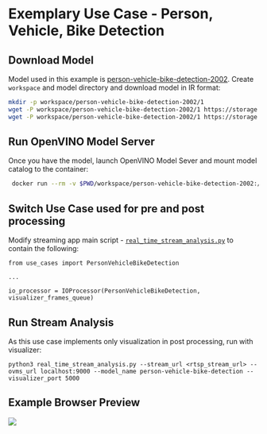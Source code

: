 # Exemplary Use Case - Person, Vehicle, Bike Detection

## Download Model

Model used in this example is [person-vehicle-bike-detection-2002](https://docs.openvino.ai/2022.2/omz_models_model_person_vehicle_bike_detection_2002.html).
Create `workspace` and model directory and download model in IR format:
```bash
mkdir -p workspace/person-vehicle-bike-detection-2002/1
wget -P workspace/person-vehicle-bike-detection-2002/1 https://storage.openvinotoolkit.org/repositories/open_model_zoo/2022.1/models_bin/2/person-vehicle-bike-detection-2002/FP32/person-vehicle-bike-detection-2002.bin
wget -P workspace/person-vehicle-bike-detection-2002/1 https://storage.openvinotoolkit.org/repositories/open_model_zoo/2022.1/models_bin/2/person-vehicle-bike-detection-2002/FP32/person-vehicle-bike-detection-2002.xml
```

## Run OpenVINO Model Server

Once you have the model, launch OpenVINO Model Sever and mount model catalog to the container:

```bash
 docker run --rm -v $PWD/workspace/person-vehicle-bike-detection-2002:/model -p 9000:9000 openvino/model_server:latest --model_path /model --model_name person-vehicle-bike-detection --layout NHWC:NCHW --shape auto --port 9000 
```

## Switch Use Case used for pre and post processing

Modify streaming app main script - [`real_time_stream_analysis.py`](https://github.com/openvinotoolkit/model_server/blob/releases/2023/0/demos/real_time_stream_analysis/python/real_time_stream_analysis.py) to contain the following:

```
from use_cases import PersonVehicleBikeDetection

...

io_processor = IOProcessor(PersonVehicleBikeDetection, visualizer_frames_queue)
```

## Run Stream Analysis

As this use case implements only visualization in post processing, run with visualizer:

```
python3 real_time_stream_analysis.py --stream_url <rtsp_stream_url> --ovms_url localhost:9000 --model_name person-vehicle-bike-detection --visualizer_port 5000
```

## Example Browser Preview

<img src="https://github.com/openvinotoolkit/model_server/blob/releases/2023/0/demos/real_time_stream_analysis/python/assets/visualizer_example_browser.gif">